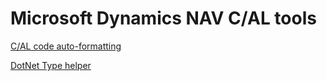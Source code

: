 # Microsoft Dynamics NAV C/AL tools

[C/AL code auto-formatting](https://drakoulious.github.io/cal/calaf/)

[DotNet Type helper](https://drakoulious.github.io/cal/dotnet/)

